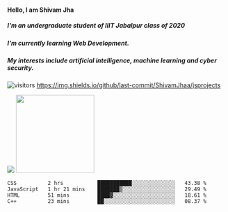 #### **Hello, I am Shivam Jha**
##### I'm an undergraduate student of IIIT Jabalpur class of 2020
##### I'm currently learning Web Development.
##### My interests include artificial intelligence, machine learning and cyber security.

![visitors](https://visitor-badge.glitch.me/badge?page_id=${ShivamJhaa}.${ShivamJhaa}) https://img.shields.io/github/last-commit/ShivamJhaa/jsprojects

<img src="https://github.com/ShivamJhaa/ShivamJhaa/blob/main/images/stat.svg"/>

<img height="180em" src="https://github-readme-stats.vercel.app/api?username=ShivamJhaa&show_icons=true&hide_border=true&&count_private=true&include_all_commits=true" />

<!--START_SECTION:waka-->
```text
CSS          2 hrs           ███████████░░░░░░░░░░░░░░   43.38 % 
JavaScript   1 hr 21 mins    ███████▒░░░░░░░░░░░░░░░░░   29.49 % 
HTML         51 mins         ████▓░░░░░░░░░░░░░░░░░░░░   18.61 % 
C++          23 mins         ██░░░░░░░░░░░░░░░░░░░░░░░   08.37 % 
```
<!--END_SECTION:waka-->




<!---
ShivamJhaa/ShivamJhaa is a ✨ special ✨ repository because its `README.md` (this file) appears on your GitHub profile.
You can click the Preview link to take a look at your changes.
--->
